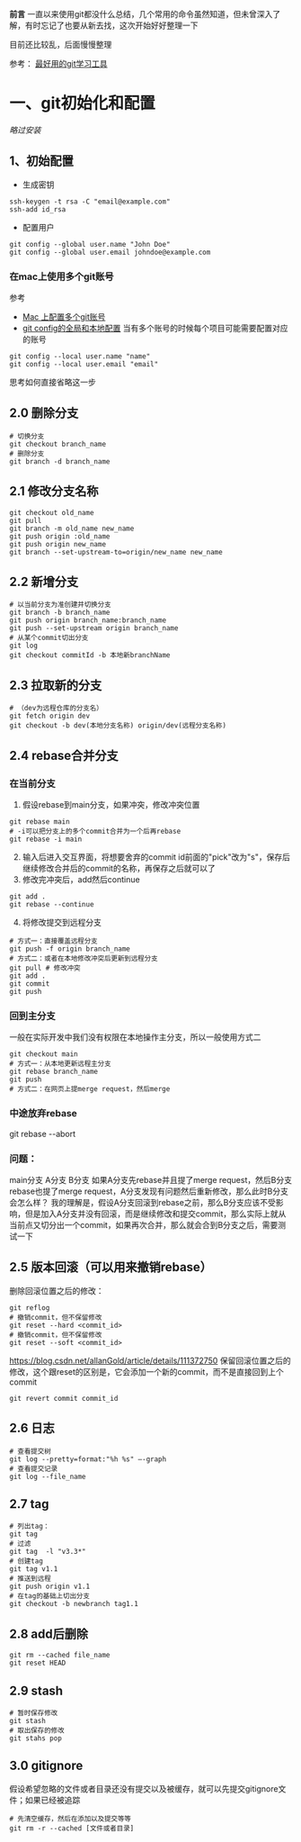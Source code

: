 **前言**
一直以来使用git都没什么总结，几个常用的命令虽然知道，但未曾深入了解，有时忘记了也要从新去找，这次开始好好整理一下

目前还比较乱，后面慢慢整理

参考：
[最好用的git学习工具](https://learngitbranching.js.org/?locale=zh_CN)

# 一、git初始化和配置

*略过安装*

## 1、初始配置
- 生成密钥
```
ssh-keygen -t rsa -C "email@example.com"
ssh-add id_rsa
```
- 配置用户
```
git config --global user.name "John Doe"
git config --global user.email johndoe@example.com
```

### 在mac上使用多个git账号
参考
- [Mac 上配置多个git账号](https://www.jianshu.com/p/698f82e72415)
- [git config的全局和本地配置](https://www.jianshu.com/p/fa1c798a81e9)
当有多个账号的时候每个项目可能需要配置对应的账号
```
git config --local user.name "name"
git config --local user.email "email"
```
思考如何直接省略这一步 

## 2.0 删除分支
```
# 切换分支
git checkout branch_name
# 删除分支
git branch -d branch_name
```

## 2.1 修改分支名称
```
git checkout old_name
git pull
git branch -m old_name new_name
git push origin :old_name
git push origin new_name
git branch --set-upstream-to=origin/new_name new_name
```
## 2.2 新增分支
```
# 以当前分支为准创建并切换分支
git branch -b branch_name
git push origin branch_name:branch_name
git push --set-upstream origin branch_name
# 从某个commit切出分支
git log
git checkout commitId -b 本地新branchName
```
## 2.3 拉取新的分支
```
# （dev为远程仓库的分支名）
git fetch origin dev
git checkout -b dev(本地分支名称) origin/dev(远程分支名称)
```
## 2.4 rebase合并分支
### 在当前分支
1. 假设rebase到main分支，如果冲突，修改冲突位置
```
git rebase main
# -i可以把分支上的多个commit合并为一个后再rebase
git rebase -i main
```
2. 输入后进入交互界面，将想要舍弃的commit id前面的"pick"改为"s"，保存后继续修改合并后的commit的名称，再保存之后就可以了
3. 修改完冲突后，add然后continue
```
git add .
git rebase --continue
```
4. 将修改提交到远程分支
```
# 方式一：直接覆盖远程分支
git push -f origin branch_name
# 方式二：或者在本地修改冲突后更新到远程分支
git pull # 修改冲突
git add .
git commit
git push 
```

### 回到主分支

一般在实际开发中我们没有权限在本地操作主分支，所以一般使用方式二
```
git checkout main
# 方式一：从本地更新远程主分支
git rebase branch_name
git push
# 方式二：在网页上提merge request，然后merge
```
### 中途放弃rebase
git rebase --abort 

### 问题：
main分支
A分支
B分支
如果A分支先rebase并且提了merge request，然后B分支rebase也提了merge request，A分支发现有问题然后重新修改，那么此时B分支会怎么样？
我的理解是，假设A分支回滚到rebase之前，那么B分支应该不受影响，但是加入A分支并没有回滚，而是继续修改和提交commit，那么实际上就从当前点又切分出一个commit，如果再次合并，那么就会合到B分支之后，需要测试一下

## 2.5 版本回滚（可以用来撤销rebase）
删除回滚位置之后的修改：
```
git reflog
# 撤销commit，但不保留修改
git reset --hard <commit_id>
# 撤销commit，但不保留修改
git reset --soft <commit_id>
```
https://blog.csdn.net/allanGold/article/details/111372750
保留回滚位置之后的修改，这个跟reset的区别是，它会添加一个新的commit，而不是直接回到上个commit
```
git revert commit commit_id
```
## 2.6 日志
```
# 查看提交树
git log --pretty=format:"%h %s" –-graph
# 查看提交记录
git log --file_name
```
## 2.7 tag
```
# 列出tag：
git tag
# 过滤
git tag  -l "v3.3*"
# 创建tag
git tag v1.1
# 推送到远程
git push origin v1.1
# 在tag的基础上切出分支
git checkout -b newbranch tag1.1
```
## 2.8 add后删除
```
git rm --cached file_name
git reset HEAD
```

## 2.9 stash

```
# 暂时保存修改
git stash
# 取出保存的修改
git stahs pop
```
## 3.0 gitignore
假设希望忽略的文件或者目录还没有提交以及被缓存，就可以先提交gitignore文件；如果已经被追踪
```
# 先清空缓存，然后在添加以及提交等等
git rm -r --cached [文件或者目录]
```